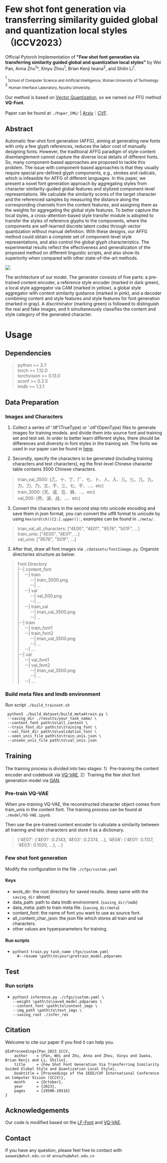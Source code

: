 # Few shot font generation via transferring similarity guided global and quantization local styles（ICCV2023）

Official Pytorch Implementation of **"Few shot font generation via transferring similarity guided global and quantization local styles"** by Wei Pan, Anna Zhu<sup>1</sup>*, Xinyu Zhou<sup>1</sup>, Brian Kenji Iwana<sup>2</sup>, and Shilin Li<sup>1</sup>. 

<sup>1</sup> <sub>School of Computer Science and Artificial Intelligence, Wuhan University of Technology. </sub>  <sup>2</sup> <sub>Human Interface Laboratory, Kyushu University.</sub>

Our method is based on [Vector Quantization](https://arxiv.org/abs/1711.00937), so we named our FFG method **VQ-Font**.

Paper can be found at ```./Paper_IMG/``` | [Arxiv](https://arxiv.org/abs/2309.00827)｜[CVF](https://openaccess.thecvf.com/content/ICCV2023/papers/Pan_Few_Shot_Font_Generation_Via_Transferring_Similarity_Guided_Global_Style_ICCV_2023_paper.pdf). 


## Abstract

Automatic few-shot font generation (AFFG), aiming at generating new fonts with only a few glyph references, reduces the labor cost of manually designing fonts. However, the traditional AFFG paradigm of style-content disentanglement cannot capture the diverse local details of different fonts. So, many component-based approaches are proposed to tackle this problem. The issue with component-based approaches is that they usually require special pre-defined glyph components, e.g., strokes and radicals, which is infeasible for AFFG of different languages. In this paper, we present a novel font generation approach by aggregating styles from character similarity-guided global features and stylized component-level representations. We calculate the similarity scores of the target character and the referenced samples by measuring the distance along the corresponding channels from the content features, and assigning them as the weights for aggregating the global style features. To better capture the local styles, a cross-attention-based style transfer module is adopted to transfer the styles of reference glyphs to the components, where the components are self-learned discrete latent codes through vector quantization without manual definition. With these designs, our AFFG method could obtain a complete set of component-level style representations, and also control the global glyph characteristics. The experimental results reflect the effectiveness and generalization of the proposed method on different linguistic scripts, and also show its superiority when compared with other state-of-the-art methods.

![](/Paper_IMG/IMG_model.png)

The architecture of our model. The generator consists of five parts: a pre-trained content encoder, a reference style encoder (marked in dark green), a local style aggregator via CAM (marked in yellow), a global style aggregator with content similarity guidance (marked in pink), and a decoder combining content and style features and style features for font generation (marked in gray). A discriminator (marking green) is followed to distinguish the real and fake images, and it simultaneously classifies the content and style category of the generated character.

# Usage
## Dependencies
>python >= 3.7  
>torch >= 1.12.0  
>torchvision >= 0.13.0  
>sconf >= 0.2.5  
>lmdb >= 1.2.1


## Data Preparation
### Images and Characters
1)  Collect a series of '.ttf'(TrueType) or '.otf'(OpenType) files to generate images for training models. and divide them into source font and training set and test set. In order to better learn different styles, there should be differences and diversity in font styles in the training set. The fonts we used in our paper can be found in [here](https://www.foundertype.com/index.php/FindFont/index).  

2)  Secondly, specify the characters to be generated (including training characters and test characters), eg the first-level Chinese character table contains 3500 Chinese characters. 

  >trian_val_3500: {乙、十、丁、厂、七、卜、人、入、儿、匕、几、九、力、刀、乃、又、干、三、七、干、...、etc}  
  >train_3000: {天、成、在、麻、...、etc}  
  >val_500: {熊、湖、战、...、etc}  

3) Convert the characters in the second step into unicode encoding and save them in json format, you can convert the utf8 format to unicode by using ```hex(ord(ch))[2:].upper():```, examples can be found in ```./meta/```.
  > trian_val_all_characters: ["4E00", "4E01", "9576", "501F", ...]  
  > train_unis: ["4E00", "4E01", ...]  
  > val_unis: ["9576", "501F", ...]  

3)  After that, draw all font images via ```./datasets/font2image.py```.
 Organize directories structure as below: 
  > Font Directory  
  > |--| content_font  
  > |&#8195; --| train  
  > |&#8195; &#8195; --| train_3000.png  
  > |&#8195; &#8195; --| ...  
  > |&#8195; --| val  
  > |&#8195; &#8195; --| val_500.png  
  > |&#8195; &#8195; --| ...  
  > |&#8195; --| train_val  
  > |&#8195; &#8195; --| trian_val_3500.png  
  > |&#8195; &#8195; --| ...  
  > |--| train  
  > |&#8195; --| train_font1  
  > |&#8195; --| train_font2  
  > |&#8195; &#8195; --| trian_val_3500.png   
  > |&#8195; &#8195; --| ...  
  > |&#8195; --| ...  
  > |--| val  
  > |&#8195; --| val_font1  
  > |&#8195; --| val_font2  
  > |&#8195; &#8195; --| trian_val_3500.png    
  > |&#8195; &#8195; --| ...  
  > |&#8195; --| ...  

### Build meta files and lmdb environment
Run script ```./build_trainset.sh```
 ```
  python3 ./build_dataset/build_meta4train.py \
  --saving_dir ./results/your_task_name/ \
  --content_font path\to\all_content \
  --train_font_dir path\to\training_font \
  --val_font_dir path\to\validation_font \
  --seen_unis_file path\to\train_unis.json \
  --unseen_unis_file path\to\val_unis.json 
  ```

## Training
The training process is divided into two stages: 1）Pre-training the content encoder and codebook via [VQ-VAE](https://arxiv.org/abs/1711.00937), 2）Training the few shot font generation model via [GAN](https://dl.acm.org/doi/abs/10.1145/3422622). 
### Pre-train VQ-VAE
When pre-training VQ-VAE, the reconstructed character object comes from train_unis in the content font. The training process can be found at ```./model/VQ-VAE.ipynb```. 

Then use the pre-trained content encoder to calculate a similarity between all training and test characters and store it as a dictionary.
> {'4E07': {'4E01': 0.2143, '4E03': 0.2374, ...}, '4E08': {'4E01': 0.1137, '4E03': 0.1020, ...}, ...}


### Few shot font generation

Modify the configuration in the file ```./cfgs/custom.yaml```

#### Keys
* work_dir: the root directory for saved results. (keep same with the `saving_dir` above) 
* data_path: path to data lmdb environment. (`saving_dir/lmdb`)
* data_meta: path to train meta file. (`saving_dir/meta`)
* content_font: the name of font you want to use as source font.
* all_content_char_json: the json file which stores all train and val characters.  
* other values are hyperparameters for training.

#### Run scripts
* ```
  python3 train.py task_name cfgs/custom.yaml
    #--resume \path\to\your\pretrain_model.pdparams
  ```

## Test
### Run scripts
* ```
  python3 inference.py ./cfgs/custom.yaml \
  --weight \path\to\saved_model.pdparams \
  --content_font \path\to\content_imgs \
  --img_path \path\to\test_imgs \
  --saving_root ./infer_res
  ```



## Citation
Welcome to cite our paper if you find it can help you.
```
@InProceedings{Pan_2023_ICCV,
    author    = {Pan, Wei and Zhu, Anna and Zhou, Xinyu and Iwana, Brian Kenji and Li, Shilin},
    title     = {Few Shot Font Generation Via Transferring Similarity Guided Global Style and Quantization Local Style},
    booktitle = {Proceedings of the IEEE/CVF International Conference on Computer Vision (ICCV)},
    month     = {October},
    year      = {2023},
    pages     = {19506-19516}
}
```



## Acknowledgements
Our code is modified based on the [LF-Font](https://github.com/clovaai/lffont) and [VQ-VAE](https://github.com/zalandoresearch/pytorch-vq-vae).




## Contact
If you have any question, please feel free to contact with ```aaawei@whut.edu.cn``` or ```annazhu@whut.edu.cn```




















